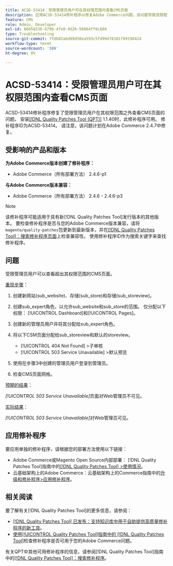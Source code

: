 ```yaml
---
title: ACSD-53414：受限管理员用户可在其权限范围内查看CMS页面
description: 应用ACSD-53414修补程序以修复Adobe Commerce问题，该问题导致受限管理员用户无法看到其权限范围之外的CMS页面。
feature: CMS
role: Admin, Developer
exl-id: 86658336-679b-4fe0-9d26-56064ff0c604
type: Troubleshooting
source-git-commit: 7fdb02a6d89d50ea593c5fd99d78101f89198424
workflow-type: tm+mt
source-wordcount: '389'
ht-degree: 0%

---
```


# ACSD-53414：受限管理员用户可在其权限范围内查看CMS页面

ACSD-53414修补程序修复了受限管理员用户在其权限范围之外查看CMS页面的问题。 安装[[!DNL Quality Patches Tool (QPT)]](https://experienceleague.adobe.com/zh-hans/docs/commerce-operations/tools/quality-patches-tool/quality-patches-tool-to-self-serve-quality-patches) 1.1.40时，此修补程序可用。 修补程序ID为ACSD-53414。 请注意，该问题计划在Adobe Commerce 2.4.7中修复。

## 受影响的产品和版本

**为Adobe Commerce版本创建了修补程序：**

* Adobe Commerce（所有部署方法） 2.4.6-p1

**与Adobe Commerce版本兼容：**

* Adobe Commerce（所有部署方法） 2.4.6 - 2.4.6-p3

>[!NOTE]
>
>该修补程序可能适用于具有新[!DNL Quality Patches Tool]发行版本的其他版本。 要检查修补程序是否与您的Adobe Commerce版本兼容，请将`magento/quality-patches`包更新到最新版本，并在[[!DNL Quality Patches Tool]：搜索修补程序页面](https://experienceleague.adobe.com/tools/commerce-quality-patches/index.html?lang=zh-Hans)上检查兼容性。 使用修补程序ID作为搜索关键字来查找修补程序。

## 问题

受限管理员用户可以查看超出其权限范围的CMS页面。

<u>重现步骤</u>：

1. 创建新网站(sub_website)、存储(sub_store)和存储(sub_storeview)。
1. 创建sub_expert角色，以允许sub_website和sub_store的范围。 仅分配以下权限： [!UICONTROL Dashboard]和[!UICONTROL Pages]。
1. 创建新的管理员用户并将其分配给sub_expert角色。
1. 将以下CSM页面分配给sub_storeview和默认的storeview。

   * [!UICONTROL 404 Not Found] >子审核
   * [!UICONTROL 503 Service Unavailable] >默认预览

1. 使用在步骤3中创建的管理员用户登录到管理员。
1. 检查CMS页面网格。

<u>预期的结果</u>：

*[!UICONTROL 503 Service Unavailable]*&#x200B;页面对Web管理员不可见。

<u>实际结果</u>：

*[!UICONTROL 503 Service Unavailable]*&#x200B;对Web管理员可见。

## 应用修补程序

要应用单独的修补程序，请根据您的部署方法使用以下链接：

* Adobe Commerce或Magento Open Source内部部署： [!DNL Quality Patches Tool]指南中的[[!DNL Quality Patches Tool] >使用情况](/help/tools/quality-patches-tool/usage.md)。
* 云基础架构上的Adobe Commerce：云基础架构上的Commerce指南中的[升级和修补程序>应用修补程序](https://experienceleague.adobe.com/docs/commerce-cloud-service/user-guide/develop/upgrade/apply-patches.html?lang=zh-Hans)。

## 相关阅读

要了解有关[!DNL Quality Patches Tool]的更多信息，请参阅：

* [[!DNL Quality Patches Tool] 已发布：支持知识库中用于自助提供高质量修补程序的新工具](https://experienceleague.adobe.com/zh-hans/docs/commerce-operations/tools/quality-patches-tool/quality-patches-tool-to-self-serve-quality-patches)。
* [使用[!UICONTROL Quality Patches Tool]指南中的 [!DNL Quality Patches Tool]](/help/tools/quality-patches-tool/patches-available-in-qpt/check-patch-for-magento-issue-with-magento-quality-patches.md)检查修补程序是否可用于您的Adobe Commerce问题。


有关QPT中其他可用修补程序的信息，请参阅[!DNL Quality Patches Tool]指南中的[[!DNL Quality Patches Tool]：搜索修补程序](https://experienceleague.adobe.com/tools/commerce-quality-patches/index.html?lang=zh-Hans)。
